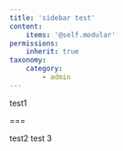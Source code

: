 ```yaml
---
title: 'sidebar test'
content:
    items: '@self.modular'
permissions:
    inherit: true
taxonomy:
    category:
        - admin
---
```


test1

===

test2 test 3